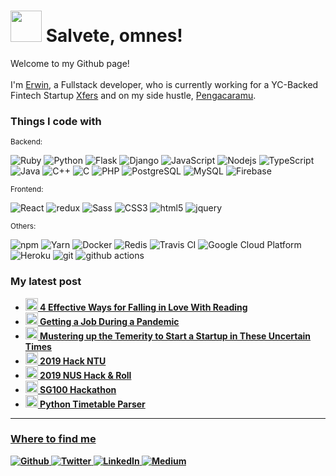<h1><img src="https://emojis.slackmojis.com/emojis/images/1536351075/4594/blob-wave.gif?1536351075" width="50"/> Salvete, omnes!</h1>

<p>Welcome to my Github page! </br></br>
I'm <a href="https://erwinleonardy.com" target="_blank">Erwin</a>, a Fullstack developer, who is currently working for a YC-Backed Fintech Startup <a href="https://www.xfers.com/">Xfers</a> and on my side hustle, <a href="https://pengacaramu.com" target="_blank">Pengacaramu</a>.</p>

<h3>Things I code with</h3>

<small>Backend:</small>
<p>
  <img alt="Ruby" src="https://img.shields.io/badge/-Ruby-3776AB?style=flat-square&logo=Ruby&logoColor=white" />
  <img alt="Python" src="https://img.shields.io/badge/-Python-3776AB?style=flat-square&logo=Python&logoColor=white" />
  <img alt="Flask" src="https://img.shields.io/badge/-Flask-000000?style=flat-square&logo=Flask&logoColor=white" />
  <img alt="Django" src="https://img.shields.io/badge/-Django-092E20?style=flat-square&logo=Django&logoColor=white" />
  <img alt="JavaScript" src="https://img.shields.io/badge/-JavaScript-F7DF1E?style=flat-square&logo=Javascript&logoColor=white" />
  <img alt="Nodejs" src="https://img.shields.io/badge/-Nodejs-43853d?style=flat-square&logo=Node.js&logoColor=white" />
  <img alt="TypeScript" src="https://img.shields.io/badge/-TypeScript-007ACC?style=flat-square&logo=typescript&logoColor=white" />
  <img alt="Java" src="https://img.shields.io/badge/-Java-007396?style=flat-square&logo=Java&logoColor=white" />
  <img alt="C++" src="https://img.shields.io/badge/-c++-00599C?style=flat-square&logo=c%2B%2B&logoColor=white" />
  <img alt="C" src="https://img.shields.io/badge/-C-A8B9CC?style=flat-square&logo=C&logoColor=white" />
  <img alt="PHP" src="https://img.shields.io/badge/-PHP-777BB4?style=flat-square&logo=PHP&logoColor=white" />
  <img alt="PostgreSQL" src="https://img.shields.io/badge/-PostgreSQL-336791?style=flat-square&logo=PostgreSQL&logoColor=white" />
  <img alt="MySQL" src="https://img.shields.io/badge/-MySQL-4479A1?style=flat-square&logo=MySQL&logoColor=white" />
  <img alt="Firebase" src="https://img.shields.io/badge/-Firebase-FFCA28?style=flat-square&logo=firebase&logoColor=white" />
</p>

<small>Frontend:</small>
<p>
  
  <img alt="React" src="https://img.shields.io/badge/-React-45b8d8?style=flat-square&logo=react&logoColor=white" />
  <img alt="redux" src="https://img.shields.io/badge/-Redux-764ABC?style=flat-square&logo=redux&logoColor=white" />
  <img alt="Sass" src="https://img.shields.io/badge/-Sass-CC6699?style=flat-square&logo=sass&logoColor=white" />
  <img alt="CSS3" src="https://img.shields.io/badge/-CSS3-1572B6?style=flat-square&logo=css3&logoColor=white" />
  <img alt="html5" src="https://img.shields.io/badge/-HTML5-E34F26?style=flat-square&logo=html5&logoColor=white" />
  <img alt="jquery" src="https://img.shields.io/badge/-jquery-0769AD?style=flat-square&logo=jquery&logoColor=white" />
</p>

<small>Others:</small>
<p>
  <img alt="npm" src="https://img.shields.io/badge/-NPM-CB3837?style=flat-square&logo=npm&logoColor=white" />
  <img alt="Yarn" src="https://img.shields.io/badge/-Yarn-2C8EBB?style=flat-square&logo=yarn&logoColor=white" />
  <img alt="Docker" src="https://img.shields.io/badge/-Docker-46a2f1?style=flat-square&logo=docker&logoColor=white" />
  <img alt="Redis" src="https://img.shields.io/badge/-Redis-3776AB?style=flat-square&logo=Redis&logoColor=white" />
  <img alt="Travis CI" src="https://img.shields.io/badge/-Travis_CI-3EAAAF?style=flat-square&logo=Travis&logoColor=white" />
  <img alt="Google Cloud Platform" src="https://img.shields.io/badge/-Google_Cloud_Platform-1a73e8?style=flat-square&logo=google-cloud&logoColor=white" />
  <img alt="Heroku" src="https://img.shields.io/badge/-Heroku-430098?style=flat-square&logo=heroku&logoColor=white" />
  <img alt="git" src="https://img.shields.io/badge/-Git-F05032?style=flat-square&logo=git&logoColor=white" />
  <img alt="github actions" src="https://img.shields.io/badge/-Github_Actions-2088FF?style=flat-square&logo=github-actions&logoColor=white" />
</p>

<h3>My latest post</h3>
<ul>
  <li><a href="https://erwinleonardy.medium.com/four-effective-ways-for-falling-in-love-with-reading-e675499dce4b"><b><img src="https://emojipedia-us.s3.dualstack.us-west-1.amazonaws.com/thumbs/120/apple/271/books_1f4da.png" width="20" alt="new" /> 4 Effective Ways for Falling in Love With Reading </i></li>
  <li><a href="https://medium.com/@erwinleonardy/getting-a-job-during-a-pandemic-is-not-a-pipe-dream-a1db02643f28"><b><img src="https://emojipedia-us.s3.dualstack.us-west-1.amazonaws.com/thumbs/120/apple/271/briefcase_1f4bc.png" width="20" alt="new" /> Getting a Job During a Pandemic </i></li>
  <li><a href="https://medium.com/@erwinleonardy/mustering-up-the-temerity-to-start-a-startup-in-these-uncertain-times-12ec537e5f55"><b><img src="https://emojipedia-us.s3.dualstack.us-west-1.amazonaws.com/thumbs/240/apple/237/fire_1f525.png" width="20" alt="new" /> Mustering up the Temerity to Start a Startup in These Uncertain Times </i></li>
  <li><a href="https://erwinleonardy.com/2019/03/24/2019-hack-ntu.html"><b><img src="https://emojipedia-us.s3.dualstack.us-west-1.amazonaws.com/thumbs/240/apple/237/personal-computer_1f4bb.png" width="20" alt="laptop" /> 2019 Hack NTU</i></li>
  <li><a href="https://erwinleonardy.com/2019/01/24/2019-nus-hack-roll.html"><b><img src="https://emojipedia-us.s3.dualstack.us-west-1.amazonaws.com/thumbs/240/apple/237/personal-computer_1f4bb.png" width="20" alt="laptop" /> 2019 NUS Hack & Roll</i></li>
  <li><a href="https://erwinleonardy.com/2018/07/29/sg100-hackathon.html"><b><img src="https://emojipedia-us.s3.dualstack.us-west-1.amazonaws.com/thumbs/240/apple/237/personal-computer_1f4bb.png" width="20" alt="laptop" /> SG100 Hackathon</i></li>
  <li><a href="https://erwinleonardy.com/2018/07/07/python-timetable-parser.html"><b><img src="https://emojipedia-us.s3.dualstack.us-west-1.amazonaws.com/thumbs/240/apple/237/snake_1f40d.png" width="20" alt="snake" /> Python Timetable Parser</i></li>
</ul>

------------

<h3>Where to find me</h3>
<p>
    <a href="https://github.com/erwinleonardy" target="_blank">
        <img alt="Github" src="https://img.shields.io/badge/GitHub-%2312100E.svg?&style=for-the-badge&logo=Github&logoColor=white" />
    </a> 
    <a href="https://twitter.com/erwinleonardy" target="_blank">
        <img alt="Twitter" src="https://img.shields.io/badge/twitter-%231DA1F2.svg?&style=for-the-badge&logo=twitter&logoColor=white" />
    </a> 
    <a href="https://www.linkedin.com/in/erwin-leonardy" target="_blank">
        <img alt="LinkedIn" src="https://img.shields.io/badge/linkedin-%230077B5.svg?&style=for-the-badge&logo=linkedin&logoColor=white" />
    </a> 
    <a href="https://erwinleonardy.medium.com" target="_blank">
        <img alt="Medium" src="https://img.shields.io/badge/medium-%2312100E.svg?&style=for-the-badge&logo=medium&logoColor=white" />
    </a>
</p>

